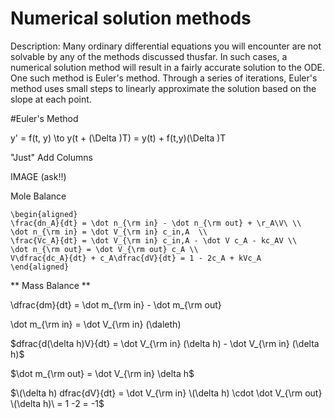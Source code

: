# Numerical solution methods

Description: Many ordinary differential equations you will encounter are not solvable by any of the methods discussed thusfar. In such cases, a numerical solution method will result in a fairly accurate solution to the ODE. One such method is Euler's method. Through a series of iterations, Euler's method uses small steps to linearly approximate the solution based on the slope at each point. 

#Euler's Method

y' = f(t, y) \to y(t + (\Delta \)T) = y(t) + f(t,y)\(\Delta \)T 

"Just" Add Columns 

IMAGE (ask!!)

Mole Balance

```{math}
\begin{aligned}
\frac{dn_A}{dt} = \dot n_{\rm in} - \dot n_{\rm out} + \r_A\V\ \\
\dot n_{\rm in} = \dot V_{\rm in} c_in,A  \\
\frac{Vc_A}{dt} = \dot V_{\rm in} c_in,A - \dot V c_A - kc_AV \\
\dot n_{\rm out} = \dot V_{\rm out} c_A \\
V\dfrac{dc_A}{dt} + c_A\dfrac{dV}{dt} = 1 - 2c_A + kVc_A 
\end{aligned}
```

** Mass Balance **

\dfrac{dm}{dt} = \dot m_{\rm in} - \dot m_{\rm out}

\dot m_{\rm in} = \dot V_{\rm in} \(\daleth) 

$dfrac{d\(\delta h)V}{dt} = \dot V_{\rm in} \(\delta h) - \dot V_{\rm in} \(\delta h)\$

$\dot m_{\rm out} = \dot V_{\rm in} \delta h$

$\(\delta h) dfrac{dV}{dt} = \dot V_{\rm in} \(\delta h) \cdot \dot V_{\rm out} \(\delta h)\ = 1 -2 = -1$


